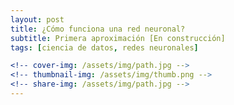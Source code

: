 ```yaml
---
layout: post
title: ¿Cómo funciona una red neuronal?
subtitle: Primera aproximación [En construcción]
tags: [ciencia de datos, redes neuronales]

<!-- cover-img: /assets/img/path.jpg -->
<!-- thumbnail-img: /assets/img/thumb.png -->
<!-- share-img: /assets/img/path.jpg -->
---
```

